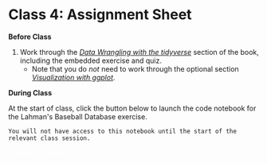 # Class 4: Assignment Sheet

**Before Class**

1. Work through the [*Data Wrangling with the tidyverse*](eda_tidyverse.html#data-Wrangling-with-the-tidyverse) section of the book, including the embedded exercise and quiz. 
	+ Note that you do *not* need to work through the optional section [*Visualization with ggplot*](ggplot.html#(optional)-visualization-with-ggplot).

**During Class**

At the start of class, click the button below to launch the code notebook for the Lahman's Baseball Database exercise.

```{warning}
You will not have access to this notebook until the start of the relevant class session.
```

<a href="https://colab.research.google.com/drive/1C9SsiWOlxwZfy21WAtBIFkCgwYa4SokE?usp=sharing" class="btn btn-primary" style="color:white;" target="_blank">Launch Notebook!</a>
 